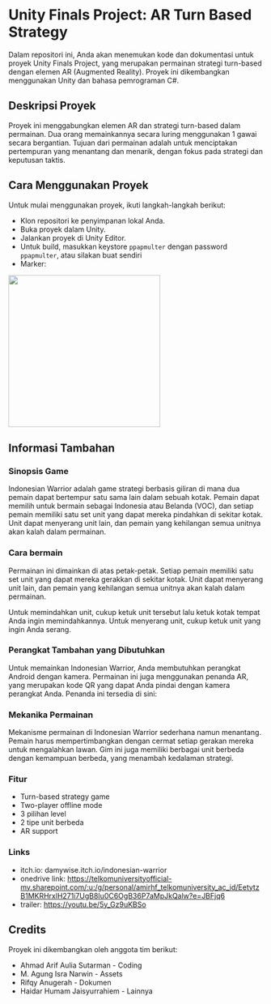# Unity Finals Project: AR Turn Based Strategy
Dalam repositori ini, Anda akan menemukan kode dan dokumentasi untuk proyek Unity Finals Project, yang merupakan permainan strategi turn-based dengan elemen AR (Augmented Reality). Proyek ini dikembangkan menggunakan Unity dan bahasa pemrograman C#.

## Deskripsi Proyek
Proyek ini menggabungkan elemen AR dan strategi turn-based dalam permainan. Dua orang memainkannya secara luring menggunakan 1 gawai secara bergantian. Tujuan dari permainan adalah untuk menciptakan pertempuran yang menantang dan menarik, dengan fokus pada strategi dan keputusan taktis.

## Cara Menggunakan Proyek
Untuk mulai menggunakan proyek, ikuti langkah-langkah berikut:

- Klon repositori ke penyimpanan lokal Anda.
- Buka proyek dalam Unity.
- Jalankan proyek di Unity Editor.
- Untuk build, masukkan keystore `ppapmulter` dengan password `ppapmulter`, atau silakan buat sendiri
- Marker: 
<img width=300 src="https://github.com/damywise/PPAP-Multer-Tubes/assets/25608913/32045a5c-1e7e-4ce9-bfcc-6854446211e0" />

## Informasi Tambahan

### Sinopsis Game

Indonesian Warrior adalah game strategi berbasis giliran di mana dua pemain dapat bertempur satu sama lain dalam sebuah kotak. Pemain dapat memilih untuk bermain sebagai Indonesia atau Belanda (VOC), dan setiap pemain memiliki satu set unit yang dapat mereka pindahkan di sekitar kotak. Unit dapat menyerang unit lain, dan pemain yang kehilangan semua unitnya akan kalah dalam permainan.

### Cara bermain

Permainan ini dimainkan di atas petak-petak. Setiap pemain memiliki satu set unit yang dapat mereka gerakkan di sekitar kotak. Unit dapat menyerang unit lain, dan pemain yang kehilangan semua unitnya akan kalah dalam permainan.

Untuk memindahkan unit, cukup ketuk unit tersebut lalu ketuk kotak tempat Anda ingin memindahkannya. Untuk menyerang unit, cukup ketuk unit yang ingin Anda serang.

###  Perangkat Tambahan yang Dibutuhkan

Untuk memainkan Indonesian Warrior, Anda membutuhkan perangkat Android dengan kamera. Permainan ini juga menggunakan penanda AR, yang merupakan kode QR yang dapat Anda pindai dengan kamera perangkat Anda. Penanda ini tersedia di sini:

### Mekanika Permainan

Mekanisme permainan di Indonesian Warrior sederhana namun menantang. Pemain harus mempertimbangkan dengan cermat setiap gerakan mereka untuk mengalahkan lawan. Gim ini juga memiliki berbagai unit berbeda dengan kemampuan berbeda, yang menambah kedalaman strategi.

### Fitur

- Turn-based strategy game
- Two-player offline mode
- 3 pilihan level
- 2 tipe unit berbeda
- AR support

### Links
- itch.io: damywise.itch.io/indonesian-warrior
- onedrive link: https://telkomuniversityofficial-my.sharepoint.com/:u:/g/personal/amirhf_telkomuniversity_ac_id/EetytzB1MKRHrxlH271i7UgB8Iu0C6OgB36P7aMpJkQalw?e=JBFjq6
- trailer: https://youtu.be/5y_Gz9uKBSo

## Credits
Proyek ini dikembangkan oleh anggota tim berikut:
- Ahmad Arif Aulia Sutarman - Coding
- M. Agung Isra Narwin - Assets
- Rifqy Anugerah - Dokumen
- Haidar Humam Jaisyurrahiem - Lainnya
